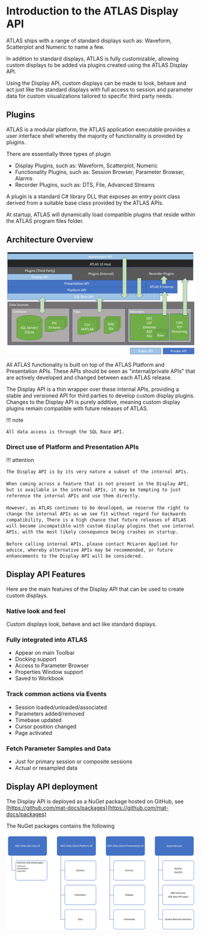 # Introduction to the ATLAS Display API

ATLAS ships with a range of standard displays such as: Waveform, Scatterplot and Numeric to name a few.

In addition to standard displays, ATLAS is fully customizable, allowing custom displays to be added via plugins created using the ATLAS Display API.

Using the Display API, custom displays can be made to look, behave and act just like the standard displays with full access to session and parameter data for custom visualizations tailored to specific third party needs.

## Plugins

ATLAS is a modular platform, the ATLAS application executable provides a user interface shell whereby the majority of functionality is provided by plugins.

There are essentially three types of plugin

- Display Plugins, such as: Waveform, Scatterplot, Numeric
- Functionality Plugins, such as: Session Browser, Parameter Browser, Alarms
- Recorder Plugins, such as: DTS, File, Advanced Streams

A plugin is a standard C# library DLL that exposes an entry point class derived from a suitable base class provided by the ATLAS APIs.

At startup, ATLAS will dynamically load compatible plugins that reside within the ATLAS program files folder. 

## Architecture Overview

![Architecture](devguide/assets/images/architecture.png)

All ATLAS functionality is built on top of the ATLAS Platform and Presentation APIs. These APIs should be seen as "internal/private APIs" that are actively developed and changed between each ATLAS release.

The Display API is a thin wrapper over these internal APIs, providing a stable and versioned API for third parties to develop custom display plugins. Changes to the Display API is purely additive, meaning custom display plugins remain compatible with future releases of ATLAS.

!!! note

    All data access is through the SQL Race API.

### Direct use of Platform and Presentation APIs

!!! attention

    The Display API is by its very nature a subset of the internal APIs.

    When coming across a feature that is not present in the Display API, but is available in the internal APIs, it may be tempting to just reference the internal APIs and use them directly.

    However, as ATLAS continues to be developed, we reserve the right to change the internal APIs as we see fit without regard for backwards compatibility, There is a high chance that future releases of ATLAS will become incompatible with custom display plugins that use internal APIs, with the most likely consequence being crashes on startup.

    Before calling internal APIs, please contact McLaren Applied for advice, whereby alternative APIs may be recommended, or future enhancements to the Display API will be considered.

## Display API Features

Here are the main features of the Display API that can be used to create custom displays.

### Native look and feel
Custom displays look, behave and act like standard displays.

### Fully integrated into ATLAS 
- Appear on main Toolbar
- Docking support
- Access to Parameter Browser
- Properties Window support
- Saved to Workbook

### Track common actions via Events
- Session loaded/unloaded/associated
- Parameters added/removed
- Timebase updated
- Cursor position changed
- Page activated

### Fetch Parameter Samples and Data
- Just for primary session or composite sessions
- Actual or resampled data

## Display API deployment

The Display API is deployed as a NuGet package hosted on GitHub, see [https://github.com/mat-docs/packages](https://github.com/mat-docs/packages)

The NuGet packages contains the following

![NuGet Contents](devguide/assets/images/package.png)

